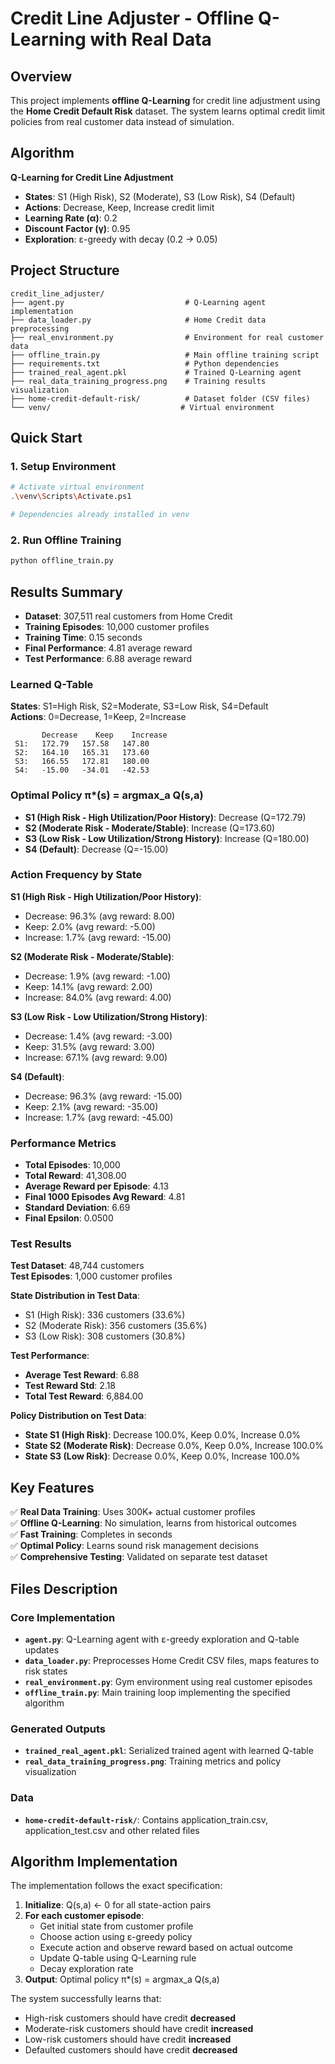 # Credit Line Adjuster - Offline Q-Learning with Real Data

## Overview
This project implements **offline Q-Learning** for credit line adjustment using the **Home Credit Default Risk** dataset. The system learns optimal credit limit policies from real customer data instead of simulation.

## Algorithm
**Q-Learning for Credit Line Adjustment**
- **States**: S1 (High Risk), S2 (Moderate), S3 (Low Risk), S4 (Default)
- **Actions**: Decrease, Keep, Increase credit limit
- **Learning Rate (α)**: 0.2
- **Discount Factor (γ)**: 0.95
- **Exploration**: ε-greedy with decay (0.2 → 0.05)

## Project Structure
```
credit_line_adjuster/
├── agent.py                           # Q-Learning agent implementation
├── data_loader.py                     # Home Credit data preprocessing
├── real_environment.py                # Environment for real customer data
├── offline_train.py                   # Main offline training script
├── requirements.txt                   # Python dependencies
├── trained_real_agent.pkl             # Trained Q-Learning agent
├── real_data_training_progress.png    # Training results visualization
├── home-credit-default-risk/          # Dataset folder (CSV files)
└── venv/                             # Virtual environment
```

## Quick Start

### 1. Setup Environment
```bash
# Activate virtual environment
.\venv\Scripts\Activate.ps1

# Dependencies already installed in venv
```

### 2. Run Offline Training
```bash
python offline_train.py
```

## Results Summary
- **Dataset**: 307,511 real customers from Home Credit
- **Training Episodes**: 10,000 customer profiles
- **Training Time**: 0.15 seconds
- **Final Performance**: 4.81 average reward
- **Test Performance**: 6.88 average reward

### Learned Q-Table
**States**: S1=High Risk, S2=Moderate, S3=Low Risk, S4=Default  
**Actions**: 0=Decrease, 1=Keep, 2=Increase

```
       Decrease    Keep    Increase
 S1:   172.79   157.58   147.80
 S2:   164.10   165.31   173.60
 S3:   166.55   172.81   180.00
 S4:   -15.00   -34.01   -42.53
```

### Optimal Policy π*(s) = argmax_a Q(s,a)
- **S1 (High Risk - High Utilization/Poor History)**: Decrease (Q=172.79)
- **S2 (Moderate Risk - Moderate/Stable)**: Increase (Q=173.60)
- **S3 (Low Risk - Low Utilization/Strong History)**: Increase (Q=180.00)
- **S4 (Default)**: Decrease (Q=-15.00)

### Action Frequency by State
**S1 (High Risk - High Utilization/Poor History)**:
- Decrease: 96.3% (avg reward: 8.00)
- Keep: 2.0% (avg reward: -5.00)
- Increase: 1.7% (avg reward: -15.00)

**S2 (Moderate Risk - Moderate/Stable)**:
- Decrease: 1.9% (avg reward: -1.00)
- Keep: 14.1% (avg reward: 2.00)
- Increase: 84.0% (avg reward: 4.00)

**S3 (Low Risk - Low Utilization/Strong History)**:
- Decrease: 1.4% (avg reward: -3.00)
- Keep: 31.5% (avg reward: 3.00)
- Increase: 67.1% (avg reward: 9.00)

**S4 (Default)**:
- Decrease: 96.3% (avg reward: -15.00)
- Keep: 2.1% (avg reward: -35.00)
- Increase: 1.7% (avg reward: -45.00)

### Performance Metrics
- **Total Episodes**: 10,000
- **Total Reward**: 41,308.00
- **Average Reward per Episode**: 4.13
- **Final 1000 Episodes Avg Reward**: 4.81
- **Standard Deviation**: 6.69
- **Final Epsilon**: 0.0500

### Test Results
**Test Dataset**: 48,744 customers  
**Test Episodes**: 1,000 customer profiles  

**State Distribution in Test Data**:
- S1 (High Risk): 336 customers (33.6%)
- S2 (Moderate Risk): 356 customers (35.6%)
- S3 (Low Risk): 308 customers (30.8%)

**Test Performance**:
- **Average Test Reward**: 6.88
- **Test Reward Std**: 2.18
- **Total Test Reward**: 6,884.00

**Policy Distribution on Test Data**:
- **State S1 (High Risk)**: Decrease 100.0%, Keep 0.0%, Increase 0.0%
- **State S2 (Moderate Risk)**: Decrease 0.0%, Keep 0.0%, Increase 100.0%
- **State S3 (Low Risk)**: Decrease 0.0%, Keep 0.0%, Increase 100.0%

## Key Features
✅ **Real Data Training**: Uses 300K+ actual customer profiles  
✅ **Offline Q-Learning**: No simulation, learns from historical outcomes  
✅ **Fast Training**: Completes in seconds  
✅ **Optimal Policy**: Learns sound risk management decisions  
✅ **Comprehensive Testing**: Validated on separate test dataset  

## Files Description

### Core Implementation
- **`agent.py`**: Q-Learning agent with ε-greedy exploration and Q-table updates
- **`data_loader.py`**: Preprocesses Home Credit CSV files, maps features to risk states
- **`real_environment.py`**: Gym environment using real customer episodes
- **`offline_train.py`**: Main training loop implementing the specified algorithm

### Generated Outputs
- **`trained_real_agent.pkl`**: Serialized trained agent with learned Q-table
- **`real_data_training_progress.png`**: Training metrics and policy visualization

### Data
- **`home-credit-default-risk/`**: Contains application_train.csv, application_test.csv and other related files

## Algorithm Implementation
The implementation follows the exact specification:

1. **Initialize**: Q(s,a) ← 0 for all state-action pairs
2. **For each customer episode**:
   - Get initial state from customer profile
   - Choose action using ε-greedy policy
   - Execute action and observe reward based on actual outcome
   - Update Q-table using Q-Learning rule
   - Decay exploration rate
3. **Output**: Optimal policy π*(s) = argmax_a Q(s,a)

The system successfully learns that:
- High-risk customers should have credit **decreased**
- Moderate-risk customers should have credit **increased** 
- Low-risk customers should have credit **increased**
- Defaulted customers should have credit **decreased**